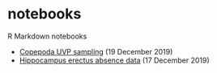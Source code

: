 # notebooks

R Markdown notebooks

- [Copepoda UVP sampling](copepoda_uvp) (19 December 2019)
- [Hippocampus erectus absence data](hippocampus_absence) (17 December 2019)

